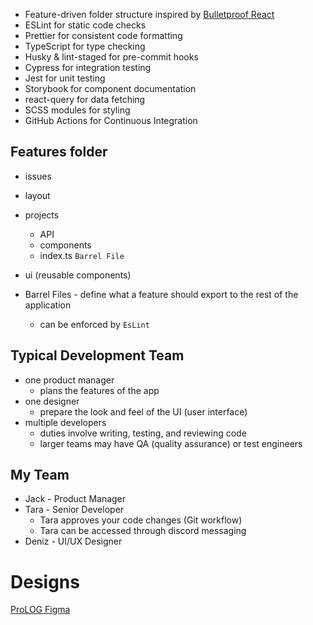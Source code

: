 - Feature-driven folder structure inspired by [Bulletproof React](https://github.com/alan2207/bulletproof-react)
- ESLint for static code checks
- Prettier for consistent code formatting
- TypeScript for type checking
- Husky & lint-staged for pre-commit hooks
- Cypress for integration testing
- Jest for unit testing
- Storybook for component documentation
- react-query for data fetching
- SCSS modules for styling
- GitHub Actions for Continuous Integration

## Features folder
- issues
- layout
- projects
	- API
	- components
	- index.ts `Barrel File`
- ui (reusable components)

- Barrel Files - define what a feature should export to the rest of the application
	- can be enforced by `EsLint`


## Typical Development Team
- one product manager
	- plans the features of the app
- one designer
	- prepare the look and feel of the UI (user interface)
- multiple developers
	- duties involve writing, testing, and reviewing code
	- larger teams may have QA (quality assurance) or test engineers

## My Team
- Jack - Product Manager
- Tara - Senior Developer
	- Tara approves your code changes (Git workflow)
	- Tara can be accessed through discord messaging
- Deniz - UI/UX Designer

# Designs

[ProLOG Figma](https://www.figma.com/file/8ZmbMRC8PtvXx7L5PjVcVM/Prolog?type=design&node-id=156-21829&mode=design&t=hwsFPJAtUzfhrrLQ-0)

